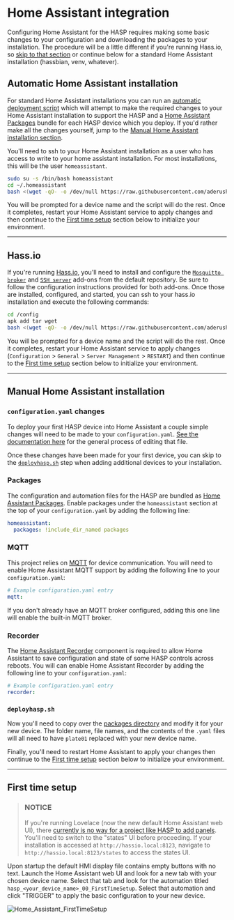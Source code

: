 # Home Assistant integration

Configuring Home Assistant for the HASP requires making some basic changes to your configuration and downloading the packages to your installation.  The procedure will be a little different if you're running Hass.io, so [skip to that section](#hassio) or continue below for a standard Home Assistant installation (hassbian, venv, whatever).

## Automatic Home Assistant installation

For standard Home Assistant installations you can run an [automatic deployment script](../Home_Assistant/deployhasp.sh) which will attempt to make the required changes to your Home Assistant installation to support the HASP and a [Home Assistant Packages](../Home_Assistant/packages) bundle for each HASP device which you deploy.  If you'd rather make all the changes yourself, jump to the [Manual Home Assistant installation section](#manual-home-assistant-installation).

You'll need to ssh to your Home Assistant installation as a user who has access to write to your home assistant installation.  For most installations, this will be the user `homeassistant`.

```bash
sudo su -s /bin/bash homeassistant
cd ~/.homeassistant
bash <(wget -qO- -o /dev/null https://raw.githubusercontent.com/aderusha/HASwitchPlate/master/Home_Assistant/deployhasp.sh)
```

You will be prompted for a device name and the script will do the rest.  Once it completes, restart your Home Assistant service to apply changes and then continue to the [First time setup](#first-time-setup) section below to initialize your environment.

---

## Hass.io

If you're running [Hass.io](https://www.home-assistant.io/hassio/), you'll need to install and configure the [`Mosquitto broker`](https://www.home-assistant.io/addons/mosquitto/) and [`SSH server`](https://www.home-assistant.io/addons/ssh/) add-ons from the default repository.  Be sure to follow the configuration instructions provided for both add-ons.  Once those are installed, configured, and started, you can ssh to your hass.io installation and execute the following commands:

```bash
cd /config
apk add tar wget
bash <(wget -qO- -o /dev/null https://raw.githubusercontent.com/aderusha/HASwitchPlate/master/Home_Assistant/deployhasp.sh)
```

You will be prompted for a device name and the script will do the rest.  Once it completes, restart your Home Assistant service to apply changes (`Configuration` > `General` > `Server Management` > `RESTART`) and then continue to the [First time setup](#first-time-setup) section below to initialize your environment.

---

## Manual Home Assistant installation

### `configuration.yaml` changes

To deploy your first HASP device into Home Assistant a couple simple changes will need to be made to your `configuration.yaml`.  [See the documentation here](https://www.home-assistant.io/getting-started/configuration/) for the general process of editing that file.

Once these changes have been made for your first device, you can skip to the [`deployhasp.sh`](#deployhaspsh) step when adding additional devices to your installation.

### Packages

The configuration and automation files for the HASP are bundled as [Home Assistant Packages](https://www.home-assistant.io/docs/configuration/packages/).  Enable packages under the `homeassistant` section at the top of your `configuration.yaml` by adding the following line:

```yaml
homeassistant:
  packages: !include_dir_named packages
```

### MQTT

This project relies on [MQTT](https://home-assistant.io/docs/mqtt/) for device communication.  You will need to enable Home Assistant MQTT support by adding the following line to your `configuration.yaml`:

```yaml
# Example configuration.yaml entry
mqtt:
```

If you don't already have an MQTT broker configured, adding this one line will enable the built-in MQTT broker.

### Recorder

The [Home Assistant Recorder](https://www.home-assistant.io/components/recorder/) component is required to allow Home Assistant to save configuration and state of some HASP controls across reboots.  You will can enable Home Assistant Recorder by adding the following line to your `configuration.yaml`:

```yaml
# Example configuration.yaml entry
recorder:
```

### `deployhasp.sh`

Now you'll need to copy over the [packages directory](https://github.com/aderusha/HASwitchPlate/tree/master/Home_Assistant/packages) and modify it for your new device.  The folder name, file names, and the contents of the `.yaml` files will all need to have `plate01` replaced with your new device name.

Finally, you'll need to restart Home Assistant to apply your changes then continue to the [First time setup](#first-time-setup) section below to initialize your environment.

---

## First time setup

> ### NOTICE
>
> If you're running Lovelace (now the new default Home Assistant web UI), there [currently is no way for a project like HASP to add panels](https://community.home-assistant.io/t/lovelace-in-ha-package-files/92619).  You'll need to switch to the "states" UI before proceeding.  If your installation is accessed at `http://hassio.local:8123`, navigate to `http://hassio.local:8123/states` to access the states UI.

Upon startup the default HMI display file contains empty buttons with no text.  Launch the Home Assistant web UI and look for a new tab with your chosen device name.  Select that tab and look for the automation titled `hasp_<your_device_name>_00_FirstTimeSetup`.  Select that automation and click "TRIGGER" to apply the basic configuration to your new device.

![Home_Assistant_FirstTimeSetup](https://github.com/aderusha/HASwitchPlate/blob/master/Documentation/Images/Home_Assistant_FirstTimeSetup.png?raw=true)
